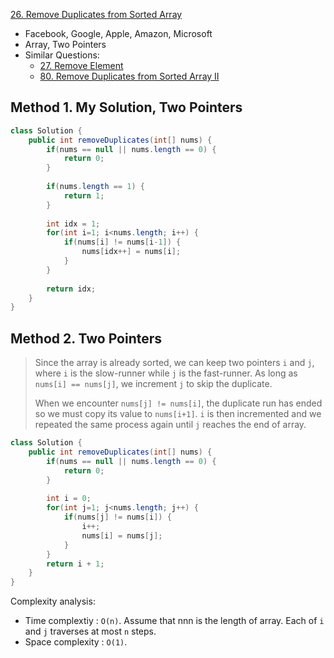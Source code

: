 [26. Remove Duplicates from Sorted Array](https://leetcode.com/problems/remove-duplicates-from-sorted-array/)

* Facebook, Google, Apple, Amazon, Microsoft
* Array, Two Pointers
* Similar Questions:
    * [27. Remove Element](https://leetcode.com/problems/remove-element/)
    * [80. Remove Duplicates from Sorted Array II](https://leetcode.com/problems/remove-duplicates-from-sorted-array-ii/)
    
    

## Method 1. My Solution, Two Pointers
```java
class Solution {
    public int removeDuplicates(int[] nums) {
        if(nums == null || nums.length == 0) {
            return 0;
        }
        
        if(nums.length == 1) {
            return 1;
        }
        
        int idx = 1;
        for(int i=1; i<nums.length; i++) {
            if(nums[i] != nums[i-1]) {
                nums[idx++] = nums[i];
            }
        }
        
        return idx;
    }
}
```


## Method 2. Two Pointers
> Since the array is already sorted, we can keep two pointers `i` and `j`, where `i` is the slow-runner while `j` is the fast-runner. As long as `nums[i] == nums[j]`, we increment `j` to skip the duplicate.
> 
> When we encounter `nums[j] != nums[i]`, the duplicate run has ended so we must copy its value to `nums[i+1]`. `i` is then incremented and we repeated the same process again until `j` reaches the end of array.

```java
class Solution {
    public int removeDuplicates(int[] nums) {
        if(nums == null || nums.length == 0) {
            return 0;
        }
        
        int i = 0;
        for(int j=1; j<nums.length; j++) {
            if(nums[j] != nums[i]) {
                i++;
                nums[i] = nums[j];
            }
        }
        return i + 1;
    }
}
```

Complexity analysis: 
* Time complextiy : `O(n)`. Assume that nnn is the length of array. Each of `i` and `j` traverses at most `n` steps.
* Space complexity : `O(1)`.
